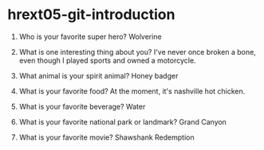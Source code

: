 # hrext05-git-introduction

1. Who is your favorite super hero?
Wolverine


2. What is one interesting thing about you?
I've never once broken a bone, even though I played sports and owned 
a motorcycle. 


3. What animal is your spirit animal?
Honey badger


4. What is your favorite food?
At the moment, it's nashville hot chicken. 

5. What is your favorite beverage?
Water

6. What is your favorite national park or landmark?
Grand Canyon

7. What is your favorite movie?
Shawshank Redemption
